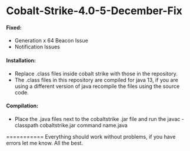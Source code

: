 # Cobalt-Strike-4.0-5-December-Fix

#### Fixed:
* Generation x 64 Beacon Issue
* Notification Issues

#### Installation:
* Replace .class files inside cobalt strike with those in the repository.
* The .class files in this repository are compiled for java 13, if you are using a different version of java recompile the files using the source code.

#### Compilation:
* Place the .java files next to the cobaltstrike .jar file and run the javac -classpath cobaltstrike.jar command name.java

===========
Everything should work without problems, if you have errors let me know.
All the best.
